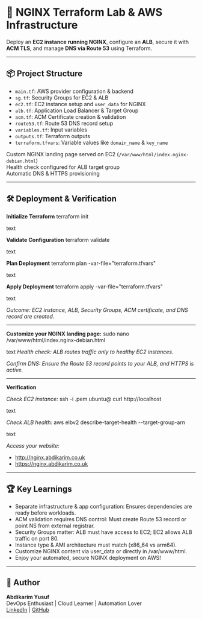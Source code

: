 # 🚀 NGINX Terraform Lab & AWS Infrastructure

Deploy an **EC2 instance running NGINX**, configure an **ALB**, secure it with **ACM TLS**, and manage **DNS via Route 53** using Terraform.

---

## 📦 Project Structure

- `main.tf`: AWS provider configuration & backend  
- `sg.tf`: Security Groups for EC2 & ALB  
- `ec2.tf`: EC2 instance setup and `user_data` for NGINX  
- `alb.tf`: Application Load Balancer & Target Group  
- `acm.tf`: ACM Certificate creation & validation  
- `route53.tf`: Route 53 DNS record setup  
- `variables.tf`: Input variables  
- `outputs.tf`: Terraform outputs  
- `terraform.tfvars`: Variable values like `domain_name` & `key_name`  

Custom NGINX landing page served on EC2 (`/var/www/html/index.nginx-debian.html`)  
Health check configured for ALB target group  
Automatic DNS & HTTPS provisioning  

---

## 🛠️ Deployment & Verification

**Initialize Terraform**
terraform init

text

**Validate Configuration**
terraform validate

text

**Plan Deployment**
terraform plan -var-file="terraform.tfvars"

text

**Apply Deployment**
terraform apply -var-file="terraform.tfvars"

text

_Outcome: EC2 instance, ALB, Security Groups, ACM certificate, and DNS record are created._

---

**Customize your NGINX landing page:**
sudo nano /var/www/html/index.nginx-debian.html

text
_Health check: ALB routes traffic only to healthy EC2 instances._

_Confirm DNS: Ensure the Route 53 record points to your ALB, and HTTPS is active._

---

**Verification**

_Check EC2 instance:_
ssh -i <your-key>.pem ubuntu@<ec2-public-ip>
curl http://localhost

text

_Check ALB health:_
aws elbv2 describe-target-health --target-group-arn <target-group-arn>

text

_Access your website:_
- http://nginx.abdikarim.co.uk
- https://nginx.abdikarim.co.uk

---

## 🏆 Key Learnings

- Separate infrastructure & app configuration: Ensures dependencies are ready before workloads.
- ACM validation requires DNS control: Must create Route 53 record or point NS from external registrar.
- Security Groups matter: ALB must have access to EC2; EC2 allows ALB traffic on port 80.
- Instance type & AMI architecture must match (x86_64 vs arm64).
- Customize NGINX content via user_data or directly in /var/www/html.
- Enjoy your automated, secure NGINX deployment on AWS!

---

## 🌟 Author

**Abdikarim Yusuf**  
DevOps Enthusiast | Cloud Learner | Automation Lover  
[LinkedIn](https://www.linkedin.com/in/abdikarim-yusuf-2177b7185/) | [GitHub](https://github.com/abdikarimyusuf)